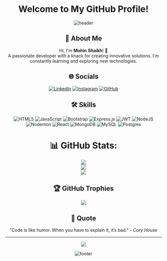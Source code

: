 <div align="center">

# Welcome to My GitHub Profile!

![header](https://capsule-render.vercel.app/api?type=waving&color=auto&height=100&section=header)

## 🚀 About Me
Hi, I'm **Mohin Shaikh**! 👋<br>
A passionate developer with a knack for creating innovative solutions. I'm constantly learning and exploring new technologies.

## 🌐 Socials
[![LinkedIn](https://img.shields.io/badge/LinkedIn-blue?style=for-the-badge&logo=linkedin)](https://www.linkedin.com/in/mohin-shaikh-26a75b285/)
[![Instagram](https://img.shields.io/badge/Instagram-E4405F?style=for-the-badge&logo=instagram&logoColor=white)](https://instagram.com/mohinshaikh5689)
[![GitHub](https://img.shields.io/badge/GitHub-black?style=for-the-badge&logo=github)](https://github.com/MohinShaikh5689)

## 🛠️ Skills
![HTML5](https://img.shields.io/badge/html5-%23E34F26.svg?style=flat&logo=html5&logoColor=white)
![JavaScript](https://img.shields.io/badge/javascript-%23323330.svg?style=flat&logo=javascript&logoColor=%23F7DF1E)
![Bootstrap](https://img.shields.io/badge/bootstrap-%238511FA.svg?style=flat&logo=bootstrap&logoColor=white)
![Express.js](https://img.shields.io/badge/express.js-%23404d59.svg?style=flat&logo=express&logoColor=%2361DAFB)
![JWT](https://img.shields.io/badge/JWT-black?style=flat&logo=JSON%20web%20tokens)
![NodeJS](https://img.shields.io/badge/node.js-6DA55F?style=flat&logo=node.js&logoColor=white)
![Nodemon](https://img.shields.io/badge/NODEMON-%23323330.svg?style=flat&logo=nodemon&logoColor=%BBDEAD)
![React](https://img.shields.io/badge/react-%2320232a.svg?style=flat&logo=react&logoColor=%2361DAFB)
![MongoDB](https://img.shields.io/badge/MongoDB-%234ea94b.svg?style=flat&logo=mongodb&logoColor=white)
![MySQL](https://img.shields.io/badge/mysql-4479A1.svg?style=flat&logo=mysql&logoColor=white)
![Postgres](https://img.shields.io/badge/postgres-%23316192.svg?style=flat&logo=postgresql&logoColor=white)


# 📊 GitHub Stats:
![](https://github-readme-stats.vercel.app/api?username=MohinShaikh5689&theme=rose_pine&hide_border=false&include_all_commits=false&count_private=false)<br/>
![](https://github-readme-streak-stats.herokuapp.com/?user=MohinShaikh5689&theme=rose_pine&hide_border=false)<br/>
![](https://github-readme-stats.vercel.app/api/top-langs/?username=MohinShaikh5689&theme=rose_pine&hide_border=false&include_all_commits=false&count_private=false&layout=compact)

## 🏆 GitHub Trophies
![](https://github-profile-trophy.vercel.app/?username=MohinShaikh5689&theme=radical&no-frame=false&no-bg=true&margin-w=4)


## 💬 Quote
"Code is like humor. When you have to explain it, it’s bad." - *Cory House*

---
[![](https://visitcount.itsvg.in/api?id=MohinShaikh5689&icon=0&color=0)](https://visitcount.itsvg.in)

![footer](https://capsule-render.vercel.app/api?type=waving&color=auto&height=100&section=footer)

</div>
